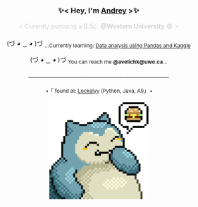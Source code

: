 <h3 align="center"> 
  ✨< Hey, I'm <a href = "https://www.linkedin.com/in/andrey-v-78a1351a6/"> Andrey</a> >✨ 
</h3>
<p align="center" style="color:#D3D3D3">
  < Curently pursuing a B.Sc. <b>@Western University</b> 🟣 >
</p>

<p align="center">
  (づ ◕ ‿ ◕ )づ <sub>...Currently learning: <a href='https://bit.ly/3r64uZ6'> Data analysis using Pandas and Kaggle </a> </sub>
</p>

<p align="center">
(づ ◕ ‿ ◕ )づ <sub>You can reach me <b>@avelichk@uwo.ca</b>...</sub>
</p>

<p align="center">__________________________________________________</p> 

<p align="center"> <sub>◑「 found at: <a href="https://github.com/Lockelyy/Lockelyy"> Lockelyy</a> (Python, Java, AI)」◑</sub> </p>
<div id="footer" align="center">
<img src='snorlax-burger.gif' style='display: block; margin-left: auto; margin-right: auto; width:225px; height:auto;'></img>
</div>
    
